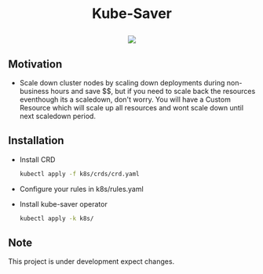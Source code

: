 <h1 align="center">
  <p align="center">Kube-Saver</p>
</h1>
<div align="center">
  <a href="ttps://github.com/maheshrayas/kube-depre/actions/workflows/ci.yaml" alt="Build"><img src="https://github.com/maheshrayas/kube-saver/actions/workflows/ci.yaml/badge.svg" /></a>
   </div>

## Motivation

* Scale down cluster nodes by scaling down deployments during non-business hours and save $$, but if you need to scale back the resources eventhough its a scaledown, don't worry. You will have a Custom Resource which will scale up all resources and wont scale down until next scaledown period.

## Installation

* Install CRD

    ```bash
    kubectl apply -f k8s/crds/crd.yaml
    ```

* Configure your rules in k8s/rules.yaml

* Install kube-saver operator

    ```bash
    kubectl apply -k k8s/
    ```

## Note

This project is under development expect changes.
